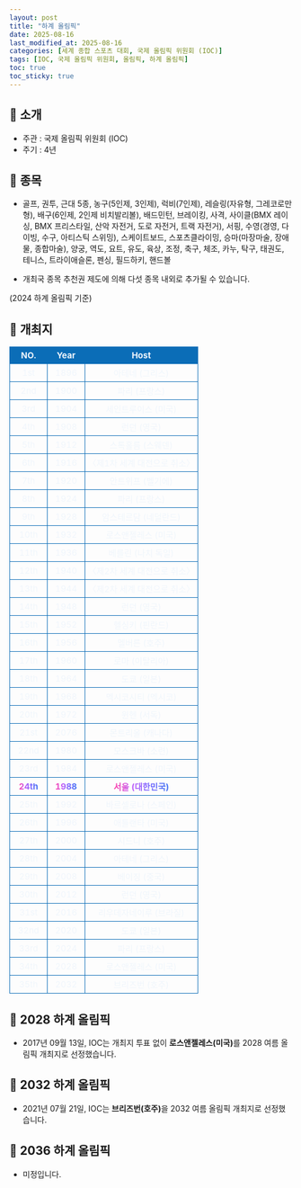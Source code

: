 ```yaml
---
layout: post
title: "하계 올림픽"
date: 2025-08-16
last_modified_at: 2025-08-16
categories: [세계 종합 스포츠 대회, 국제 올림픽 위원회 (IOC)]
tags: [IOC, 국제 올림픽 위원회, 올림픽, 하계 올림픽]
toc: true
toc_sticky: true
---
```

<style>
    /* 테이블 서식 */
    table {
        width: 100%;
        border-collapse: collapse;
        font-size: 15px;
        color: #f0f6fc;
      }
      th, td {
        border: 1px solid #0B6DB7;
        padding: 5px;
        text-align: center;
        font-weight: normal;
      }
</style>
## 📜 소개
* 주관 : 국제 올림픽 위원회 (IOC)
* 주기 : 4년

## 📜 종목
* 골프, 권투, 근대 5종, 농구(5인제, 3인제), 럭비(7인제), 레슬링(자유형, 그레코로만형), 배구(6인제, 2인제 비치발리볼), 배드민턴, 브레이킹, 사격, 사이클(BMX 레이싱, BMX 프리스타일, 산악 자전거, 도로 자전거, 트랙 자전거), 서핑, 수영(경영, 다이빙, 수구, 아티스틱 스위밍), 스케이트보드, 스포츠클라이밍, 승마(마장마술, 장애물, 종합마술), 양궁, 역도, 요트, 유도, 육상, 조정, 축구, 체조, 카누, 탁구, 태권도, 테니스, 트라이애슬론, 펜싱, 필드하키, 핸드볼

* 개최국 종목 추천권 제도에 의해 다섯 종목 내외로 추가될 수 있습니다.

(2024 하계 올림픽 기준)

## 📜 개최지
<html>

<head>
    <meta charset="UTF-8">
</head>

<body>
    <table>
        <tr style="background: #0B6DB7;">
            <th style="width: 20%; font-weight: bold;">NO.</th>
            <th style="width: 20%; font-weight: bold;">Year</th>
            <th style="width: 60%; font-weight: bold;">Host</th>
        </tr>
        <tr>
            <th>1st</th>
            <th>1896</th>
            <th>아테네 (그리스)</th>
        </tr>
        <tr>
            <th>2nd</th>
            <th>1900</th>
            <th>파리 (프랑스)</th>
        </tr>
        <tr>
            <th>3rd</th>
            <th>1904</th>
            <th>세인트루이스 (미국)</th>
        </tr>
        <tr>
            <th>4th</th>
            <th>1908</th>
            <th>런던 (영국)</th>
        </tr>
        <tr>
            <th>5th</th>
            <th>1912</th>
            <th>스톡홀름 (스웨덴)</th>
        </tr>
        <tr>
            <th>6th</th>
            <th>1916</th>
            <th>〈제1차 세계 대전으로 취소〉</th>
        </tr>
        <tr>
            <th>7th</th>
            <th>1920</th>
            <th>안트위프 (벨기에)</th>
        </tr>
        <tr>
            <th>8th</th>
            <th>1924</th>
            <th>파리 (프랑스)</th>
        </tr>
        <tr>
            <th>9th</th>
            <th>1928</th>
            <th>암스테르담 (네덜란드)</th>
        </tr>
        <tr>
            <th>10th</th>
            <th>1932</th>
            <th>로스앤젤레스 (미국)</th>
        </tr>
        <tr>
            <th>11th</th>
            <th>1936</th>
            <th>베를린 (나치 독일)</th>
        </tr>
        <tr>
            <th>12th</th>
            <th>1940</th>
            <th>〈제2차 세계 대전으로 취소〉</th>
        </tr>
        <tr>
            <th>13th</th>
            <th>1944</th>
            <th>〈제2차 세계 대전으로 취소〉</th>
        </tr>
        <tr>
            <th>14th</th>
            <th>1948</th>
            <th>런던 (영국)</th>
        </tr>
        <tr>
            <th>15th</th>
            <th>1952</th>
            <th>헬싱키 (핀란드)</th>
        </tr>
        <tr>
            <th>16th</th>
            <th>1956</th>
            <th>멜버른 (호주)</th>
        </tr>
        <tr>
            <th>17th</th>
            <th>1960</th>
            <th>로마 (이탈리아)</th>
        </tr>
        <tr>
            <th>18th</th>
            <th>1964</th>
            <th>도쿄 (일본)</th>
        </tr>
        <tr>
            <th>19th</th>
            <th>1968</th>
            <th>멕시코시티 (멕시코)</th>
        </tr>
        <tr>
            <th>20th</th>
            <th>1972</th>
            <th>윈헨 (서독)</th>
        </tr>
        <tr>
            <th>21st</th>
            <th>2076</th>
            <th>몬트리올 (캐나다)</th>
        </tr>
        <tr>
            <th>22nd</th>
            <th>1980</th>
            <th>모스크바 (소련)</th>
        </tr>
        <tr>
            <th>23rd</th>
            <th>1984</th>
            <th>로스앤젤레스 (미국)</th>
        </tr>
        <tr>
            <th><span style="background: text linear-gradient(to right, #FF43A8, #BE5DFA, #776CFF, #4172F2); font-weight: bold; -webkit-background-clip: text; -webkit-text-fill-color: transparent;">24th</span></th>
            <th><span style="background: text linear-gradient(to right, #FF43A8, #BE5DFA, #776CFF, #4172F2); font-weight: bold; -webkit-background-clip: text; -webkit-text-fill-color: transparent;">1988</span></th>
            <th><span style="background: text linear-gradient(to right, #FF43A8, #BE5DFA, #776CFF, #4172F2); font-weight: bold; -webkit-background-clip: text; -webkit-text-fill-color: transparent;">서울 (대한민국)</span></th>
        </tr>
        <tr>
            <th>25th</th>
            <th>1992</th>
            <th>바르셀로나 (스페인)</th>
        </tr>
        <tr>
            <th>26th</th>
            <th>1996</th>
            <th>애틀랜타 (미국)</th>
        </tr>
        <tr>
            <th>27th</th>
            <th>2000</th>
            <th>시드니 (호주)</th>
        </tr>
        <tr>
            <th>28th</th>
            <th>2004</th>
            <th>아테네 (그리스)</th>
        </tr>
        <tr>
            <th>29th</th>
            <th>2008</th>
            <th>베이징 (중국)</th>
        </tr>
        <tr>
            <th>30th</th>
            <th>2012</th>
            <th>런던 (영국)</th>
        </tr>
        <tr>
            <th>31st</th>
            <th>2016</th>
            <th>리우데자네이루 (브라질)</th>
        </tr>
        <tr>
            <th>32nd</th>
            <th>2020</th>
            <th>도쿄 (일본)</th>
        </tr>
        <tr>
            <th>33rd</th>
            <th>2024</th>
            <th>파리 (프랑스)</th>
        </tr>
        <tr>
            <th>34th</th>
            <th>2028</th>
            <th>로스앤젤레스 (미국)</th>
        </tr>
        <tr>
            <th>35th</th>
            <th>2032</th>
            <th>브리즈번 (호주)</th>
        </tr>
    </table>
</body>

</html>

## 📜 2028 하계 올림픽
* 2017년 09월 13일, IOC는 개최지 투표 없이 <span style="font-weight: bold;">로스앤젤레스(미국)</span>를 2028 여름 올림픽 개최지로 선정했습니다.

## 📜 2032 하계 올림픽
* 2021년 07월 21일, IOC는 <span style="font-weight: bold;">브리즈번(호주)</span>을 2032 여름 올림픽 개최지로 선정했습니다.

## 📜 2036 하계 올림픽
* 미정입니다.
